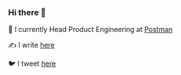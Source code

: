 ### Hi there 👋

💼 I currently Head Product Engineering at [Postman](https://postman.com)

✍️ I write [here](https://akshaydeo.com)

🐦 I tweet [here](https://twitter.com/akshay_deo)
